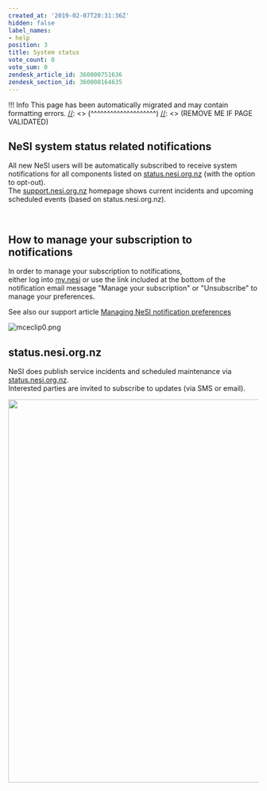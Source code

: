 ```yaml
---
created_at: '2019-02-07T20:31:36Z'
hidden: false
label_names:
- help
position: 3
title: System status
vote_count: 0
vote_sum: 0
zendesk_article_id: 360000751636
zendesk_section_id: 360000164635
---
```



[//]: <> (REMOVE ME IF PAGE VALIDATED)
[//]: <> (vvvvvvvvvvvvvvvvvvvv)
 !!! Info
     This page has been automatically migrated and may contain formatting errors.
[//]: <> (^^^^^^^^^^^^^^^^^^^^)
[//]: <> (REMOVE ME IF PAGE VALIDATED)
## NeSI system status related notifications

All new NeSI users will be automatically subscribed to receive system
notifications for all components listed on
[status.nesi.org.nz](https://status.nesi.org.nz) (with the option to
opt-out).  
The [support.nesi.org.nz](https://support.nesi.org.nz) homepage shows
current incidents and upcoming scheduled events (based on
status.nesi.org.nz).

 

## How to manage your subscription to notifications

In order to manage your subscription to notifications,  
either log into [my.nesi](https://my.nesi.org.nz/account/preference) or
use the link included at the bottom of the notification email message
"Manage your subscription" or "Unsubscribe" to manage your preferences.

See also our support article [Managing NeSI notification
preferences](https://support.nesi.org.nz/hc/en-gb/articles/4563294188687)

![mceclip0.png](assets/images/mceclip0_0_0_0_0.png)

## status.nesi.org.nz

NeSI does publish service incidents and scheduled maintenance via
[status.nesi.org.nz](https://status.nesi.org.nz).   
Interested parties are invited to subscribe to updates (via SMS or
email).

<img src="assets/images/mceclip0_0_0_0_0_0.png" width="880"
height="772" />

